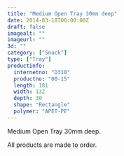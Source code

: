 ```yaml
---
title: "Medium Open Tray 30mm deep"
date: 2014-03-18T00:00:00Z
draft: false
imagealt: ""
imageurl: ""
3d: ""
category: ["Snack"]
type: ["Tray"]
productinfo:
  internetno: "D310"
  productno: "00-15"
  length: 181
  width: 132
  depth: 30
  shape: "Rectangle"
  polymer: "APET-PE"
---
```

Medium Open Tray 30mm deep.

All products are made to order.